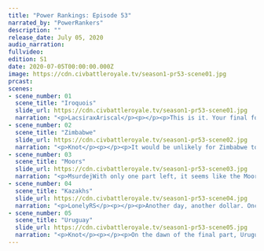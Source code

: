 ```yaml
---
title: "Power Rankings: Episode 53"
narrated_by: "PowerRankers"
description: ""
release_date: July 05, 2020
audio_narration: 
fullvideo: 
edition: S1
date: 2020-07-05T00:00:00.000Z
image: https://cdn.civbattleroyale.tv/season1-pr53-scene01.jpg
prcast: 
scenes:
- scene_number: 01
  scene_title: "Iroquois"
  slide_url: https://cdn.civbattleroyale.tv/season1-pr53-scene01.jpg
  narration: "<p>LacsiraxAriscal</p><p></p><p>This is it. Your final formal power rankings of the first series of CBRX… though there may be a special one in the works once it’s all over, wait and see. From 61 contenders, we’re down to our top 5, one for each major continent. And in fifth place, it’s North America’s beleaguered titans, the Iroquois.</p><p></p><p>That’s not to say they’re a safe bet for fifth place. For the past two episodes we’ve been expecting Hiawatha’s empire to crumble under a hailstorm of coalitions, with the Kazakhs battering the icy northwest, the Uruguayans sweeping up through central America and the Moors raiding the European colonies. But they’ve been unbelievably tenacious, clawing back their losses on every single front once the enemy’s armies reached their production base, their unpuppeted core. The Kazakh peace deal was a terrible loss of territory, but since total war they’ve managed to reclaim some of the western provinces once again.</p><p></p><p>Still, with by far the least territory of the remaining powers, and a production score that’s less than half of fourth place Zimbabwe (and ⅙ of the top dog Kazakhs), the Iroquois are the only civ for whom I can no longer see a path for victory. Don’t expect an immediate collapse - they may well outlast another civ or two through sheer stubbornness alone - but don’t expect the formerly top ranked civ to return to the sub with a gold medal.</p>"
- scene_number: 02
  scene_title: "Zimbabwe"
  slide_url: https://cdn.civbattleroyale.tv/season1-pr53-scene02.jpg
  narration: "<p>Knot</p><p></p><p>It would be unlikely for Zimbabwe to piece something together in the final part. They are currently besieged to the north by the Moors, and the west & South by Uruguay, and they’ve already lost a bunch of cities. Fans of Zimbabwe shouldn’t give up all hope. They might be able to push back the Moors, and march into a possibly self-destructing Kazakhs. We’ve definitely seen crazier things happen before. However, it’s more likely that Zimbabwe’s land becomes the dueling grounds for Uruguay and the Moors to determine the last civ standing if the Kazakhs are split evenly between the two. Frankly, that might be Zimbabwe’s greatest contribution to this game.</p>"
- scene_number: 03
  scene_title: "Moors"
  slide_url: https://cdn.civbattleroyale.tv/season1-pr53-scene03.jpg
  narration: "<p>MsurdejWith only one part left, it seems like the Moors are not in it to win it. Their beachhead on Uruguay lands have vanished, replaced with Uruguay having a beachhead on their lands. The borders with Zimbabwe and the Kazakhs are in constant flux, and the Iroquois… aren’t really a threat. With a crumbling production base, and total war declared, it seems unlikely Abd-ar can pull a concentrated effort against any one force. But maybe, with enough fan power, and a little luck, the Moors can still get on the medal podium and hold onto the bronze.</p>"
- scene_number: 04
  scene_title: "Kazakhs"
  slide_url: https://cdn.civbattleroyale.tv/season1-pr53-scene04.jpg
  narration: "<p>LonelyRS</p><p></p><p>Another day, another dollar. Once more the Kazakhs top our list as we enter the final days of the CBRX, lording over the ranks for the fifteenth straight part as they—wait. Hold on a second, let me just check that this is… Yep. It’s true. Huh.</p><p></p><p>The Kazakhs are no longer your number one civ.</p><p></p><p>Somehow, someway, Ablai Khan has managed to take the ridiculously good position he got after the fall of the Qin and muddle his way through several parts’ worth of wars without showing much in the way of improvements, as every other civ in the top five has gotten progressively bigger and meaner. A surprise? Not if you were expecting a repeat of their pre-Endgame performance, but after what they did to start this new phase of the game off it certainly qualifies as one. Even so, though, mere missed opportunities and poor luck when it comes to conquests is hardly the issue at hand, here. No, the real thing that’s kneecapping the Kazakhs, the scourge of empires that has slain gods and mortals alike, is an issue deeply familiar to even the most passive of observers. It’s unit composition. Are hovertanks cool? Indisputably. Are they much, much less cool when you build your entire army out of them? I don’t think I really need to answer that question. What’s worse, the Kazakhs have almost entirely neglected to forego a navy so they can concentrate on those suckers, and now are at the point where they aren’t really building much in the way of units in the first place. Filling armies with just one unit is a dubious proposition at the best of times. When you’re one of the three civs left in the game that shares a border with all four of their neighbors in the midst of total war, it’s downright disastrous. There’s still a way back to the top for the Kazakhs, and their odds of victory are still very, very good. But if they’re going to win, the road back’s going to have to start with addressing their hovertank problem.</p>"
- scene_number: 05
  scene_title: "Uruguay"
  slide_url: https://cdn.civbattleroyale.tv/season1-pr53-scene05.jpg
  narration: "<p>Knot</p><p></p><p>On the dawn of the final part, Uruguay has finally reclaimed it’s #1 spot. A position that they haven’t held in over twenty parts, but the return by the cursed sun has been earned. Uruguay managed to make ground on almost every front in total war. They’ve landed in India, and in Africa. They’re holding their own in North America, they pushed the Moors out of South America, and they remain the undisputed champion of the seas. They have the most cities by a wide margin. They have the second best production, trailing the Kazakhs by only 40K. They have the most military, being the only civ with over 2 million soldiers. Every other civ remaining had a penultimate part full of highs and low, and each has a weakness. At the moment, there is no obvious flaw in Uruguay. The name that put fear into the hearts of power rankers is back.</p><p></p><p>All is not lost however. The Kazakhs are still a force to be reckoned with, even with the lack of complete dominating stats. The Moors are positioned well enough they could fight back and gain a production base of their own. Even Zimbabwe and Iroquois are not so far gone as for their fate to be completely defined. The cursed sun has risen to its highest peak. The question remains if anyone will be around in the end to watch it set. We shall find out very soon...</p>"
---
```

